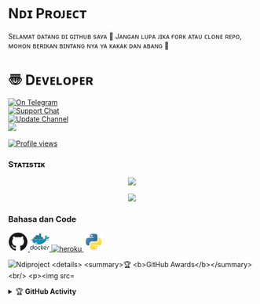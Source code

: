 # Nᴅɪ Pʀᴏᴊᴇᴄᴛ
Sᴇʟᴀᴍᴀᴛ ᴅᴀᴛᴀɴɢ ᴅɪ ɢɪᴛʜᴜʙ sᴀʏᴀ 🙏 Jᴀɴɢᴀɴ ʟᴜᴘᴀ ᴊɪᴋᴀ ғᴏʀᴋ ᴀᴛᴀᴜ ᴄʟᴏɴᴇ ʀᴇᴘᴏ, ᴍᴏʜᴏɴ ʙᴇʀɪᴋᴀɴ ʙɪɴᴛᴀɴɢ ɴʏᴀ ʏᴀ ᴋᴀᴋᴀᴋ ᴅᴀɴ ᴀʙᴀɴɢ 🙏

# 〠 Dᴇᴠᴇʟᴏᴘᴇʀ
<p>
<a href="https://t.me/gausahsokablunyet"> <img src="https://img.shields.io/badge/Telegram-Marshmellow-blue?&logo=telegram" alt="On Telegram" /> </a><br>
<a href="https://t.me/friendzonesokin"> <img src="https://img.shields.io/badge/Support-Chat-blue?&logo=telegram" alt="Support Chat" /> </a><br>
<a href="https://t.me/chFZsokin"> <img src="https://img.shields.io/badge/Update-Channel-blue?&logo=telegram" alt="Update Channel" /> </a><br>
<a href="https://wa.me/qr/Q55QERD4SUD2L1" target="green"><img src="https://img.shields.io/badge/WhatsApp-128C7E?style=flat&logo=WhatsApp" /></a><br>
</p>

[![Profile views](https://gpvc.arturio.dev/Ndiproject)](https://github.com/Ndiproject)
### Sᴛᴀᴛɪsᴛɪᴋ
<p align="center"><a href="https://github.com/Ndiproject"><img src="https://github-readme-stats.vercel.app/api?username=Ndiproject&show_icons=true&theme=radical"></a></p>
<p align="center"><a href="https://github.com/Ndiproject"><img src="https://github-readme-stats.vercel.app/api/top-langs/?username=Ndiproject&theme=radical&layout=compact"></a></p> 


   <h3 align="left">Bahasa dan Code</h3>
<p align="left"> <a href="https://www.github.com/" target="_blank"> <img src="https://raw.githubusercontent.com/devicons/devicon/master/icons/github/github-original.svg" alt="github" width="40" height="40"/> </a> <a href="https://www.docker.com/" target="_blank"> <img src="https://raw.githubusercontent.com/devicons/devicon/master/icons/docker/docker-original-wordmark.svg" alt="docker" width="40" height="40"/> </a> <a href="https://heroku.com" target="_blank"> <img src="https://www.vectorlogo.zone/logos/heroku/heroku-icon.svg" alt="heroku" width="40" height="40"/> </a> <a href="https://www.python.org" target="_blank"> <img src="https://raw.githubusercontent.com/devicons/devicon/master/icons/python/python-original.svg" alt="python" width="40" height="40"/> </a> </p>

<p><img align="center" src="https://github-readme-streak-stats.herokuapp.com/?user=Ndiproject&" alt="Ndiproject


<details>
    <summary>&#127942 <b>GitHub Awards</b></summary><br/>

![Github Trophy](https://github-profile-trophy.vercel.app/?username=Ndiproject)

</details>

<details>
    <summary>&#127942 <b>GitHub Activity</b></summary><br/>

![Metrics](https://metrics.lecoq.io/Ndiproject?template=classic&repositories.forks=true&languages=1&languages.colors=github&languages.threshold=0%25&config.timezone=Asia%2FSolo)

</details>

